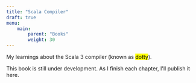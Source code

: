 ```yaml
---
title: "Scala Compiler"
draft: true
menu:
    main:
        parent: "Books"
        weight: 30
---
```


My learnings about the Scala 3 compiler (known as <mark>dotty</mark>).

This book is still under development. As I finish each chapter, I'll publish it here.
